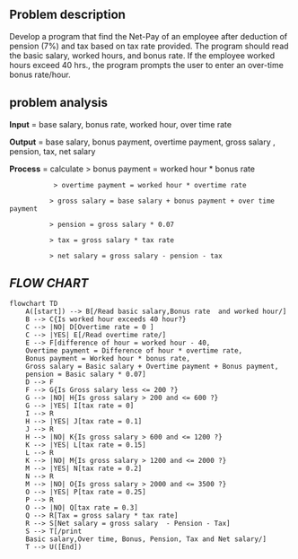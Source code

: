 ## **Problem description**

Develop a program that find the Net-Pay of an employee after deduction of pension (7%) and tax based on tax rate provided.
The program should read the basic salary, worked hours, and bonus rate. If the employee worked hours exceed 40 hrs., the program
prompts the user to enter an over-time bonus rate/hour.

## **problem analysis**

**Input** = base salary, bonus rate, worked hour, over time rate 

**Output** = base salary, bonus payment, overtime payment, gross salary , pension, tax, net salary

**Process** = calculate 
               > bonus payment = worked hour * bonus rate

               > overtime payment = worked hour * overtime rate

              > gross salary = base salary + bonus payment + over time payment

              > pension = gross salary * 0.07

              > tax = gross salary * tax rate

              > net salary = gross salary - pension - tax
            

## ***FLOW CHART***

```mermaid
flowchart TD
    A([start]) --> B[/Read basic salary,Bonus rate  and worked hour/]
    B --> C{Is worked hour exceeds 40 hour?}
    C --> |NO| D[Overtime rate = 0 ]
    C --> |YES| E[/Read overtime rate/]
    E --> F[difference of hour = worked hour - 40,
    Overtime payment = Difference of hour * overtime rate,
    Bonus payment = Worked hour * bonus rate,
    Gross salary = Basic salary + Overtime payment + Bonus payment,
    pension = Basic salary * 0.07]
    D --> F
    F --> G{Is Gross salary less <= 200 ?}
    G --> |NO| H{Is gross salary > 200 and <= 600 ?}
    G --> |YES| I[tax rate = 0]
    I --> R
    H --> |YES| J[tax rate = 0.1]
    J --> R
    H --> |NO| K{Is gross salary > 600 and <= 1200 ?}
    K --> |YES| L[tax rate = 0.15]
    L --> R
    K --> |NO| M{Is gross salary > 1200 and <= 2000 ?}
    M --> |YES| N[tax rate = 0.2]
    N --> R
    M --> |NO| O{Is gross salary > 2000 and <= 3500 ?}
    O --> |YES| P[tax rate = 0.25]
    P --> R
    O --> |NO| Q[tax rate = 0.3]
    Q --> R[Tax = gross salary * tax rate]
    R --> S[Net salary = gross salary  - Pension - Tax]
    S --> T[/print
    Basic salary,Over time, Bonus, Pension, Tax and Net salary/]
    T --> U([End])



```


